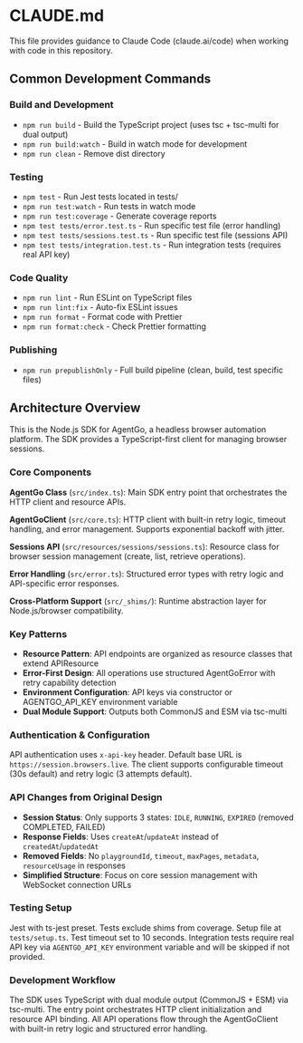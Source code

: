 # CLAUDE.md

This file provides guidance to Claude Code (claude.ai/code) when working with code in this repository.

## Common Development Commands

### Build and Development
- `npm run build` - Build the TypeScript project (uses tsc + tsc-multi for dual output)
- `npm run build:watch` - Build in watch mode for development
- `npm run clean` - Remove dist directory

### Testing
- `npm test` - Run Jest tests located in tests/
- `npm run test:watch` - Run tests in watch mode
- `npm run test:coverage` - Generate coverage reports
- `npm test tests/error.test.ts` - Run specific test file (error handling)
- `npm test tests/sessions.test.ts` - Run specific test file (sessions API)
- `npm test tests/integration.test.ts` - Run integration tests (requires real API key)

### Code Quality
- `npm run lint` - Run ESLint on TypeScript files
- `npm run lint:fix` - Auto-fix ESLint issues
- `npm run format` - Format code with Prettier
- `npm run format:check` - Check Prettier formatting

### Publishing
- `npm run prepublishOnly` - Full build pipeline (clean, build, test specific files)

## Architecture Overview

This is the Node.js SDK for AgentGo, a headless browser automation platform. The SDK provides a TypeScript-first client for managing browser sessions.

### Core Components

**AgentGo Class** (`src/index.ts`): Main SDK entry point that orchestrates the HTTP client and resource APIs.

**AgentGoClient** (`src/core.ts`): HTTP client with built-in retry logic, timeout handling, and error management. Supports exponential backoff with jitter.

**Sessions API** (`src/resources/sessions/sessions.ts`): Resource class for browser session management (create, list, retrieve operations).

**Error Handling** (`src/error.ts`): Structured error types with retry logic and API-specific error responses.

**Cross-Platform Support** (`src/_shims/`): Runtime abstraction layer for Node.js/browser compatibility.

### Key Patterns

- **Resource Pattern**: API endpoints are organized as resource classes that extend APIResource
- **Error-First Design**: All operations use structured AgentGoError with retry capability detection
- **Environment Configuration**: API keys via constructor or AGENTGO_API_KEY environment variable
- **Dual Module Support**: Outputs both CommonJS and ESM via tsc-multi

### Authentication & Configuration

API authentication uses `x-api-key` header. Default base URL is `https://session.browsers.live`. The client supports configurable timeout (30s default) and retry logic (3 attempts default).

### API Changes from Original Design

- **Session Status**: Only supports 3 states: `IDLE`, `RUNNING`, `EXPIRED` (removed COMPLETED, FAILED)
- **Response Fields**: Uses `createAt`/`updateAt` instead of `createdAt`/`updatedAt`
- **Removed Fields**: No `playgroundId`, `timeout`, `maxPages`, `metadata`, `resourceUsage` in responses
- **Simplified Structure**: Focus on core session management with WebSocket connection URLs

### Testing Setup

Jest with ts-jest preset. Tests exclude shims from coverage. Setup file at `tests/setup.ts`. Test timeout set to 10 seconds. Integration tests require real API key via `AGENTGO_API_KEY` environment variable and will be skipped if not provided.

### Development Workflow

The SDK uses TypeScript with dual module output (CommonJS + ESM) via tsc-multi. The entry point orchestrates HTTP client initialization and resource API binding. All API operations flow through the AgentGoClient with built-in retry logic and structured error handling.